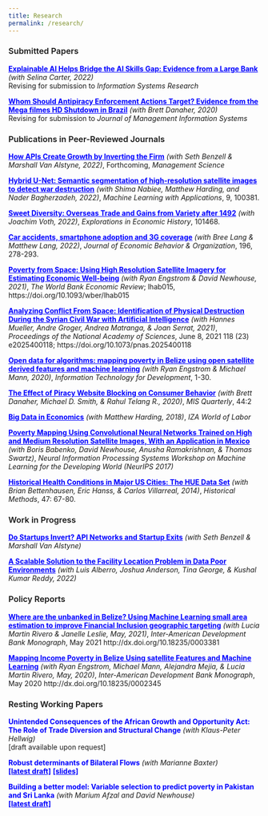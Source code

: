 ```yaml
---
title: Research
permalink: /research/
---
```

<style>
  .title {
    font-weight: bold;
    color: blue;
  }
  .co-authors {
    font-style: italic;
  }
  h3 {
  font-weight: 600;
  }
</style>

### Submitted Papers

<p><a href="/assets/research/XAI_skills_gap.pdf" target="_blank" class="title">Explainable AI Helps Bridge the AI Skills Gap: Evidence from a Large Bank</a> <span class="co-authors">(with Selina Carter, 2022)</span><br>
Revising for submission to <i>Information Systems Research</i></p>

<p><a href="https://www.dropbox.com/scl/fi/re3utnsidseaeq9hx44mj/megafilmes-shutdown-2020-08-26.pdf?rlkey=id3ir6wrae4mueh2g6xrtl4oe&e=1&dl=0" target="_blank" class="title">Whom Should Antipiracy Enforcement Actions Target? Evidence from the Mega filmes HD Shutdown in Brazil</a> <span class="co-authors">(with Brett Danaher, 2020)</span><br>
Revising for submission to <i>Journal of Management Information Systems</i></p>

### Publications in Peer-Reviewed Journals

<p><a href="https://papers.ssrn.com/sol3/papers.cfm?abstract_id=3432591" target="_blank" class="title">How APIs Create Growth by Inverting the Firm</a> <span class="co-authors">(with Seth Benzell & Marshall Van Alstyne, 2022)</span>, Forthcoming, <i>Management Science</i></p>

<p><a href="https://www.sciencedirect.com/science/article/pii/S2666827022000688?via%3Dihub" target="_blank" class="title">Hybrid U-Net: Semantic segmentation of high-resolution satellite images to detect war destruction</a> <span class="co-authors">(with Shima Nabiee, Matthew Harding, and Nader Bagherzadeh, 2022)</span>, <i>Machine Learning with Applications</i>, 9, 100381.</p>

<p><a href="https://www.sciencedirect.com/science/article/abs/pii/S0014498322000468?via%3Dihub" target="_blank" class="title">Sweet Diversity: Overseas Trade and Gains from Variety after 1492</a> <span class="co-authors">(with Joachim Voth, 2022)</span>, <i>Explorations in Economic History</i>, 101468.</p>

<p><a href="https://www.sciencedirect.com/science/article/abs/pii/S0167268122000464" target="_blank" class="title">Car accidents, smartphone adoption and 3G coverage</a> <span class="co-authors">(with Bree Lang & Matthew Lang, 2022)</span>, <i>Journal of Economic Behavior & Organization</i>, 196, 278-293.</p>

<p><a href="https://academic.oup.com/wber/article-abstract/36/2/382/6333255?redirectedFrom=fulltext" target="_blank" class="title">Poverty from Space: Using High Resolution Satellite Imagery for Estimating Economic Well-being</a> <span class="co-authors">(with Ryan Engstrom & David Newhouse, 2021)</span>, <i>The World Bank Economic Review</i>; lhab015, https://doi.org/10.1093/wber/lhab015</p>

<p><a href="https://www.pnas.org/doi/10.1073/pnas.2025400118" target="_blank" class="title">Analyzing Conflict From Space: Identification of Physical Destruction During the Syrian Civil War with Artificial Intelligence</a> <span class="co-authors">(with Hannes Mueller, Andre Groger, Andrea Matranga, & Joan Serrat, 2021)</span>, <i>Proceedings of the National Academy of Sciences</i>, June 8, 2021 118 (23) e2025400118; https://doi.org/10.1073/pnas.2025400118</p>

<p><a href="https://www.tandfonline.com/doi/abs/10.1080/02681102.2020.1811945" target="_blank" class="title">Open data for algorithms: mapping poverty in Belize using open satellite derived features and machine learning</a> <span class="co-authors">(with Ryan Engstrom & Michael Mann, 2020)</span>, <i>Information Technology for Development</i>, 1-30.</p>

<p><a href="https://misq.umn.edu/the-effect-of-piracy-website-blocking-on-consumer-behavior.html" target="_blank" class="title">The Effect of Piracy Website Blocking on Consumer Behavior</a> <span class="co-authors">(with Brett Danaher, Michael D. Smith, & Rahul Telang R., 2020)</span>, <i>MIS Quarterly</i>, 44:2</p>

<p><a href="https://wol.iza.org/articles/big-data-in-economics" target="_blank" class="title">Big Data in Economics</a> <span class="co-authors">(with Matthew Harding, 2018)</span>, <i>IZA World of Labor</i></p>

<p><a href="https://arxiv.org/abs/1711.06323" target="_blank" class="title">Poverty Mapping Using Convolutional Neural Networks Trained on High and Medium Resolution Satellite Images, With an Application in Mexico</a> <span class="co-authors">(with Boris Babenko, David Newhouse, Anusha Ramakrishnan, & Thomas Swartz)</span>, <i>Neural Information Processing Systems Workshop on Machine Learning for the Developing World (NeurIPS 2017)</i></p>

<p><a href="https://www.tandfonline.com/doi/abs/10.1080/01615440.2013.874005" target="_blank" class="title">Historical Health Conditions in Major US Cities: The HUE Data Set</a> <span class="co-authors">(with Brian Bettenhausen, Eric Hanss, & Carlos Villarreal, 2014)</span>, <i>Historical Methods</i>, 47: 67-80.</p>

### Work in Progress

<p><a href="/assets/research/" target="_blank" class="title">Do Startups Invert? API Networks and Startup Exits</a> <span class="co-authors">(with Seth Benzell & Marshall Van Alstyne)</span></p>

<p><a href="/assets/research/" target="_blank" class="title">A Scalable Solution to the Facility Location Problem in Data Poor Environments</a> <span class="co-authors">(with Luis Alberro, Joshua Anderson, Tina George, & Kushal Kumar Reddy, 2022)</span></p>

### Policy Reports

<p><a href="https://publications.iadb.org/en/where-are-unbanked-belize-using-machine-learning-small-area-estimation-improve-financial-inclusion" target="_blank" class="title">Where are the unbanked in Belize? Using Machine Learning small area estimation to improve Financial Inclusion geographic targeting</a> <span class="co-authors">(with Lucia Martin Rivero & Janelle Leslie, May, 2021)</span>, <i>Inter-American Development Bank Monograph</i>, May 2021 http://dx.doi.org/10.18235/0003381</p>

<p><a href="https://publications.iadb.org/en/mapping-income-poverty-in-belize-using-satellite-features-and-machine-learning" target="_blank" class="title">Mapping Income Poverty in Belize Using satellite Features and Machine Learning</a> <span class="co-authors">(with Ryan Engstrom, Michael Mann, Alejandra Mejia, & Lucia Martin Rivero, May, 2020)</span>, <i>Inter-American Development Bank Monograph</i>, May 2020 http://dx.doi.org/10.18235/0002345</p>

### Resting Working Papers

<p><span class="title">Unintended Consequences of the African Growth and Opportunity Act: The Role of Trade Diversion and Structural Change</span> <span class="co-authors">(with Klaus-Peter Hellwig)</span><br>
[draft available upon request]</p>

<p><span class="title">Robust determinants of Bilateral Flows</span> <span class="co-authors">(with Marianne Baxter)</span><br>
<a href="https://www.dropbox.com/s/2fatlhxnp1756c6/PredictingTrade%20v2.pdf?dl=0" target="_blank" class="title">[latest draft]</a> <a href="https://www.dropbox.com/scl/fi/69noda9jag91ee0vv3why/slides-sed-final.pdf?rlkey=gus8i3vv9r6psuxru0pumx5ui&dl=0" target="_blank" class="title">[slides]</a></p>

<p><span class="title">Building a better model: Variable selection to predict poverty in Pakistan and Sri Lanka</span> <span class="co-authors">(with Marium Afzal and David Newhouse)</span><br>
<a href="https://www.dropbox.com/scl/fi/xrrjt5p9rclku3ferto5a/Building-a-better-model_draft_jh-090815.pdf?rlkey=jngyiz97jexqnagkrmt4cs0ep&e=1&dl=0" target="_blank" class="title">[latest draft]</a></p>
